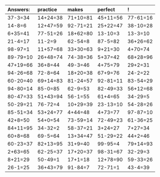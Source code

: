 | Answers: | practice | makes | perfect | ! |
| :--- | :--- | :--- | :--- | :--- |
| 37-3=34 | 14+24=38 | 71+10=81 | 45+11=56 | 77-61=16 | 
| 14-8=6 | 12+47=59 | 92-71=21 | 25+22=47 | 38-10=28 | 
| 6+35=41 | 77-51=26 | 18+62=80 | 13-10=3 | 13-3=10 | 
| 21-4=17 | 11-2=9 | 62-54=8 | 87-5=82 | 36+26=62 | 
| 98-97=1 | 11+57=68 | 33+30=63 | 9+21=30 | 4+70=74 | 
| 89-79=10 | 26+48=74 | 74-38=36 | 5+37=42 | 68+28=96 | 
| 47+19=66 | 36+8=44 | 49-3=46 | 4+75=79 | 29+2=31 | 
| 94-26=68 | 72-8=64 | 18+20=38 | 67+9=76 | 24-2=22 | 
| 60-20=40 | 69+14=83 | 81-24=57 | 92-81=11 | 83-54=29 | 
| 94-80=14 | 85-0=85 | 62-9=53 | 82-49=33 | 56+12=68 | 
| 80-47=33 | 51+43=94 | 56-1=55 | 61+4=65 | 34-29=5 | 
| 50-29=21 | 76-72=4 | 10+29=39 | 23-13=10 | 54-28=26 | 
| 85-51=34 | 53+24=77 | 4+44=48 | 4+73=77 | 97-87=10 | 
| 42+8=50 | 54+0=54 | 73-59=14 | 72-49=23 | 61-36=25 | 
| 84+11=95 | 34-32=2 | 58-37=21 | 3+24=27 | 7+27=34 | 
| 60+8=68 | 69-5=64 | 13+34=47 | 51-29=22 | 44+2=46 | 
| 60-23=37 | 82+13=95 | 31+9=40 | 99-95=4 | 79+14=93 | 
| 2+63=65 | 62-25=37 | 17+20=37 | 98-31=67 | 32-29=3 | 
| 8+21=29 | 50-49=1 | 17+1=18 | 12+78=90 | 59-33=26 | 
| 26-1=25 | 36+43=79 | 91-84=7 | 72-71=1 | 43-4=39 | 

